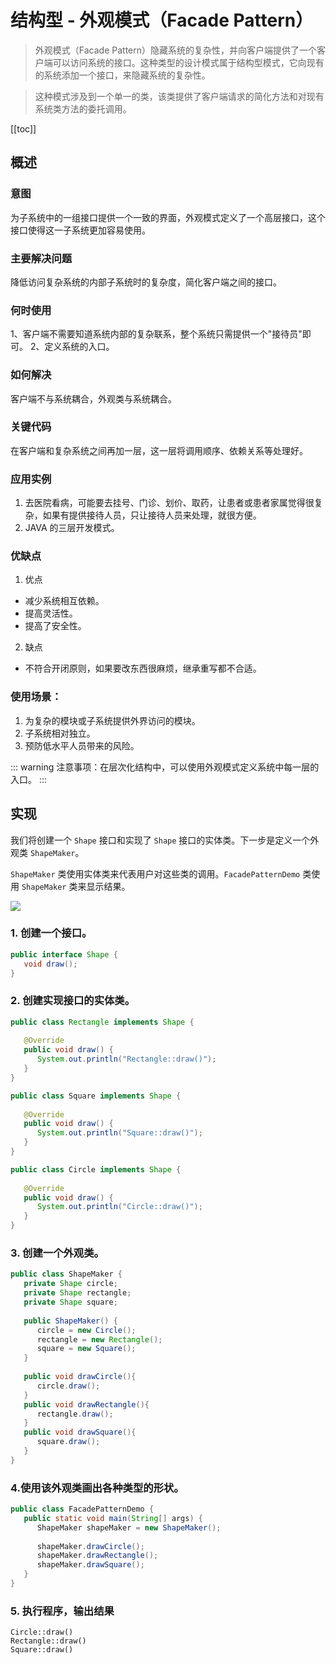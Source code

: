 # 结构型 - 外观模式（Facade Pattern）
> 外观模式（Facade Pattern）隐藏系统的复杂性，并向客户端提供了一个客户端可以访问系统的接口。这种类型的设计模式属于结构型模式，它向现有的系统添加一个接口，来隐藏系统的复杂性。

> 这种模式涉及到一个单一的类，该类提供了客户端请求的简化方法和对现有系统类方法的委托调用。

[[toc]]

## 概述
### 意图
为子系统中的一组接口提供一个一致的界面，外观模式定义了一个高层接口，这个接口使得这一子系统更加容易使用。

### 主要解决问题
降低访问复杂系统的内部子系统时的复杂度，简化客户端之间的接口。

### 何时使用
1、客户端不需要知道系统内部的复杂联系，整个系统只需提供一个"接待员"即可。 2、定义系统的入口。

### 如何解决
客户端不与系统耦合，外观类与系统耦合。

### 关键代码
在客户端和复杂系统之间再加一层，这一层将调用顺序、依赖关系等处理好。

### 应用实例
1. 去医院看病，可能要去挂号、门诊、划价、取药，让患者或患者家属觉得很复杂，如果有提供接待人员，只让接待人员来处理，就很方便。
2. JAVA 的三层开发模式。
### 优缺点
1. 优点
- 减少系统相互依赖。
- 提高灵活性。 
- 提高了安全性。
2. 缺点
- 不符合开闭原则，如果要改东西很麻烦，继承重写都不合适。

### 使用场景：
1. 为复杂的模块或子系统提供外界访问的模块。
2. 子系统相对独立。
3. 预防低水平人员带来的风险。


::: warning
注意事项：在层次化结构中，可以使用外观模式定义系统中每一层的入口。
:::

## 实现
我们将创建一个 `Shape` 接口和实现了 `Shape` 接口的实体类。下一步是定义一个外观类 `ShapeMaker`。

`ShapeMaker` 类使用实体类来代表用户对这些类的调用。`FacadePatternDemo` 类使用 `ShapeMaker` 类来显示结果。

![](https://cdn.jsdelivr.net/gh/janker0718/image_store@master/img/20220403204634.png)

### 1. 创建一个接口。
```java
public interface Shape {
   void draw();
}
```
### 2. 创建实现接口的实体类。

```java
public class Rectangle implements Shape {
 
   @Override
   public void draw() {
      System.out.println("Rectangle::draw()");
   }
}
```
```java
public class Square implements Shape {
 
   @Override
   public void draw() {
      System.out.println("Square::draw()");
   }
}
```
```java
public class Circle implements Shape {
 
   @Override
   public void draw() {
      System.out.println("Circle::draw()");
   }
}
```
### 3. 创建一个外观类。
```java
public class ShapeMaker {
   private Shape circle;
   private Shape rectangle;
   private Shape square;
 
   public ShapeMaker() {
      circle = new Circle();
      rectangle = new Rectangle();
      square = new Square();
   }
 
   public void drawCircle(){
      circle.draw();
   }
   public void drawRectangle(){
      rectangle.draw();
   }
   public void drawSquare(){
      square.draw();
   }
}
```
### 4.使用该外观类画出各种类型的形状。

```java
public class FacadePatternDemo {
   public static void main(String[] args) {
      ShapeMaker shapeMaker = new ShapeMaker();
 
      shapeMaker.drawCircle();
      shapeMaker.drawRectangle();
      shapeMaker.drawSquare();      
   }
}
```
### 5. 执行程序，输出结果
```shell
Circle::draw()
Rectangle::draw()
Square::draw()
```